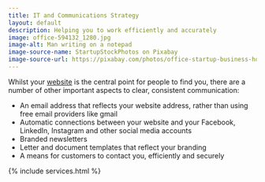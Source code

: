 ```yaml
---
title: IT and Communications Strategy
layout: default
description: Helping you to work efficiently and accurately
image: office-594132_1280.jpg
image-alt: Man writing on a notepad
image-source-name: StartupStockPhotos on Pixabay
image-source-url: https://pixabay.com/photos/office-startup-business-home-office-594132/
---
```


<p>Whilst your <a href="{{ site.baseurl }}/services/websites">website</a> is the central point for people to find you, there are a number of other important aspects to clear, consistent communication:</p>

<ul>
    <li>An email address that reflects your website address, rather than using free email providers like gmail</li>
    <li>Automatic connections between your website and your Facebook, LinkedIn, Instagram and other social media accounts</li>
    <li>Branded newsletters</li>
    <li>Letter and document templates that reflect your branding</li>
    <li>A means for customers to contact you, efficiently and securely</li>
</ul>

{% include services.html %}